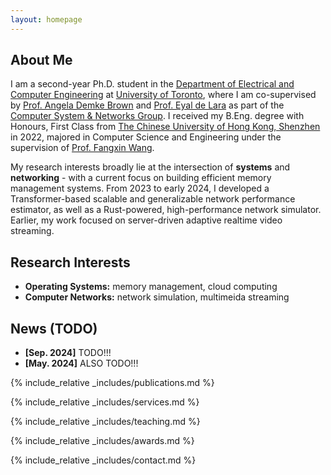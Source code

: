 ```yaml
---
layout: homepage
---
```


## About Me

I am a second-year Ph.D. student in the [Department of Electrical and
Computer Engineering](https://www.ece.toronto.edu) at [University of
Toronto](https://www.utoronto.ca/), where I am co-supervised by [Prof. Angela
Demke Brown](https://www.cs.toronto.edu/~demke/) and [Prof. Eyal de
Lara](https://www.cs.toronto.edu/~delara/) as part of the [Computer System & Networks
Group](https://csng.cs.toronto.edu/index.php). I received my B.Eng. degree with Honours, First Class from [The Chinese University
of Hong Kong, Shenzhen](https://www.cuhk.edu.cn/en) in 2022, majored in Computer
Science and Engineering under the supervision of [Prof. Fangxin
Wang](https://mypage.cuhk.edu.cn/academics/wangfangxin/).


My research interests broadly lie at the intersection of **systems** and
**networking** - with a current focus on building efficient memory management
systems. From 2023 to early 2024, I developed a Transformer-based scalable and generalizable
network performance estimator, as well as a Rust-powered, high-performance network simulator.
Earlier, my work focused on server-driven adaptive realtime video streaming.

## Research Interests

- **Operating Systems:** memory management, cloud computing
- **Computer Networks:** network simulation, multimeida streaming

## News (TODO)

- **[Sep. 2024]** TODO!!!
- **[May. 2024]** ALSO TODO!!!

{% include_relative _includes/publications.md %}

{% include_relative _includes/services.md %}

{% include_relative _includes/teaching.md %}

{% include_relative _includes/awards.md %}

{% include_relative _includes/contact.md %}